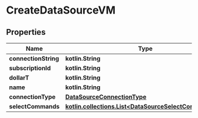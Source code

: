 
# CreateDataSourceVM

## Properties
Name | Type | Description | Notes
------------ | ------------- | ------------- | -------------
**connectionString** | **kotlin.String** |  | 
**subscriptionId** | **kotlin.String** |  | 
**dollarT** | **kotlin.String** |  | 
**name** | **kotlin.String** |  |  [optional]
**connectionType** | [**DataSourceConnectionType**](DataSourceConnectionType.md) |  |  [optional]
**selectCommands** | [**kotlin.collections.List&lt;DataSourceSelectCommandVM&gt;**](DataSourceSelectCommandVM.md) |  |  [optional]



